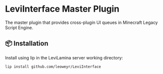 # LeviInterface Master Plugin

The master plugin that provides cross-plugin UI queues in Minecraft Legacy Script Engine.

## 📦 Installation

Install using lip in the LeviLamina server working directory:

```bash
lip install github.com/leoweyr/LeviInterface
```
